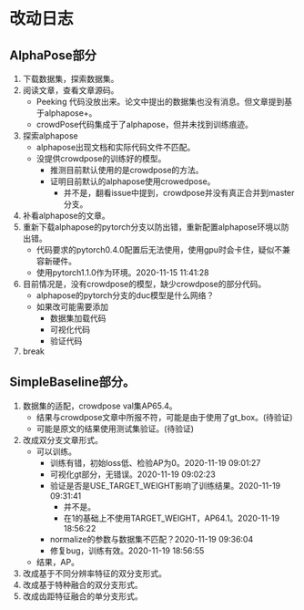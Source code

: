 # 改动日志
## AlphaPose部分
1. 下载数据集，探索数据集。
2. 阅读文章，查看文章源码。
    - Peeking 代码没放出来。论文中提出的数据集也没有消息。但文章提到基于alphapose+。  
	- crowdPose代码集成于了alphapose，但并未找到训练痕迹。
3. 探索alphapose
	- alphapose出现文档和实际代码文件不匹配。
	- 没提供crowdpose的训练好的模型。
		- 推测目前默认使用的是crowdpose的方法。
		- 证明目前默认的alphapose使用crowedpose。
		    - 并不是，翻看issue中提到，crowdpose并没有真正合并到master分支。
4. 补看alphapose的文章。
5. 重新下载alphapose的pytorch分支以防出错，重新配置alphapose环境以防出错。
	- 代码要求的pytorch0.4.0配置后无法使用，使用gpu时会卡住，疑似不兼容新硬件。
	- 使用pytorch1.1.0作为环境。2020-11-15 11:41:28
6. 目前情况是，没有crowdpose的模型，缺少crowdpose的部分代码。
	- alphapose的pytorch分支的duc模型是什么网络？
	- 如果改可能需要添加
		- 数据集加载代码
		- 可视化代码
		- 验证代码
7. break
## SimpleBaseline部分。

1. 数据集的适配，crowdpose val集AP65.4。
	- 结果与crowdpose文章中所报不符，可能是由于使用了gt_box。(待验证)
	- 可能是原文的结果使用测试集验证。(待验证)
2. 改成双分支文章形式。
	- 可以训练。
		- 训练有错，初始loss低、检验AP为0。2020-11-19 09:01:27
		- 可视化gt部分，无错误。2020-11-19 09:02:23
		- 验证是否是USE_TARGET_WEIGHT影响了训练结果。2020-11-19 09:31:41
			- 并不是。
			- 在1的基础上不使用TARGET_WEIGHT，AP64.1。2020-11-19 18:56:22
		- normalize的参数与数据集不匹配？2020-11-19 09:36:04
		- 修复bug，训练有效。2020-11-19 18:56:55
	- 结果，AP。
3. 改成基于不同分辨率特征的双分支形式。
4. 改成基于特种融合的双分支形式。
5. 改成齿距特征融合的单分支形式。
